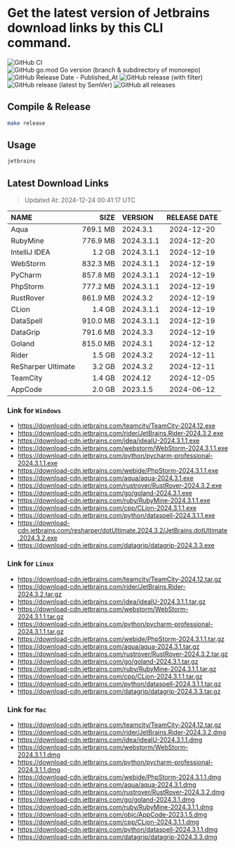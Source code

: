# Get the latest version of Jetbrains download links by this CLI command.

![GitHub CI](https://github.com/designinlife/jetbrains/actions/workflows/ci.yml/badge.svg)
![GitHub go.mod Go version (branch & subdirectory of monorepo)](https://img.shields.io/github/go-mod/go-version/designinlife/jetbrains/master)
![GitHub Release Date - Published_At](https://img.shields.io/github/release-date/designinlife/jetbrains)
![GitHub release (with filter)](https://img.shields.io/github/v/release/designinlife/jetbrains)
![GitHub release (latest by SemVer)](https://img.shields.io/github/downloads/designinlife/jetbrains/v1.1.10/total)
![GitHub all releases](https://img.shields.io/github/downloads/designinlife/jetbrains/total)

## Compile & Release

```bash
make release
```

## Usage

```bash
jetbrains
```

## Latest Download Links

> Updated At: 2024-12-24 00:41:17 UTC

| NAME | SIZE | VERSION | RELEASE DATE |
| :-- | --: | :-- | :--: |
| Aqua | 769.1 MB | 2024.3.1 | 2024-12-20 |
| RubyMine | 776.9 MB | 2024.3.1.1 | 2024-12-20 |
| IntelliJ IDEA | 1.2 GB | 2024.3.1.1 | 2024-12-19 |
| WebStorm | 832.3 MB | 2024.3.1.1 | 2024-12-19 |
| PyCharm | 857.8 MB | 2024.3.1.1 | 2024-12-19 |
| PhpStorm | 777.2 MB | 2024.3.1.1 | 2024-12-19 |
| RustRover | 861.9 MB | 2024.3.2 | 2024-12-19 |
| CLion | 1.4 GB | 2024.3.1.1 | 2024-12-19 |
| DataSpell | 910.0 MB | 2024.3.1.1 | 2024-12-19 |
| DataGrip | 791.6 MB | 2024.3.3 | 2024-12-19 |
| Goland | 815.0 MB | 2024.3.1 | 2024-12-12 |
| Rider | 1.5 GB | 2024.3.2 | 2024-12-11 |
| ReSharper Ultimate | 3.2 GB | 2024.3.2 | 2024-12-11 |
| TeamCity | 1.4 GB | 2024.12 | 2024-12-05 |
| AppCode | 2.0 GB | 2023.1.5 | 2024-06-12 |

### Link for `Windows`

* <https://download-cdn.jetbrains.com/teamcity/TeamCity-2024.12.exe>
* <https://download-cdn.jetbrains.com/rider/JetBrains.Rider-2024.3.2.exe>
* <https://download-cdn.jetbrains.com/idea/ideaIU-2024.3.1.1.exe>
* <https://download-cdn.jetbrains.com/webstorm/WebStorm-2024.3.1.1.exe>
* <https://download-cdn.jetbrains.com/python/pycharm-professional-2024.3.1.1.exe>
* <https://download-cdn.jetbrains.com/webide/PhpStorm-2024.3.1.1.exe>
* <https://download-cdn.jetbrains.com/aqua/aqua-2024.3.1.exe>
* <https://download-cdn.jetbrains.com/rustrover/RustRover-2024.3.2.exe>
* <https://download-cdn.jetbrains.com/go/goland-2024.3.1.exe>
* <https://download-cdn.jetbrains.com/ruby/RubyMine-2024.3.1.1.exe>
* <https://download-cdn.jetbrains.com/cpp/CLion-2024.3.1.1.exe>
* <https://download-cdn.jetbrains.com/python/dataspell-2024.3.1.1.exe>
* <https://download-cdn.jetbrains.com/resharper/dotUltimate.2024.3.2/JetBrains.dotUltimate.2024.3.2.exe>
* <https://download-cdn.jetbrains.com/datagrip/datagrip-2024.3.3.exe>

### Link for `Linux`

* <https://download-cdn.jetbrains.com/teamcity/TeamCity-2024.12.tar.gz>
* <https://download-cdn.jetbrains.com/rider/JetBrains.Rider-2024.3.2.tar.gz>
* <https://download-cdn.jetbrains.com/idea/ideaIU-2024.3.1.1.tar.gz>
* <https://download-cdn.jetbrains.com/webstorm/WebStorm-2024.3.1.1.tar.gz>
* <https://download-cdn.jetbrains.com/python/pycharm-professional-2024.3.1.1.tar.gz>
* <https://download-cdn.jetbrains.com/webide/PhpStorm-2024.3.1.1.tar.gz>
* <https://download-cdn.jetbrains.com/aqua/aqua-2024.3.1.tar.gz>
* <https://download-cdn.jetbrains.com/rustrover/RustRover-2024.3.2.tar.gz>
* <https://download-cdn.jetbrains.com/go/goland-2024.3.1.tar.gz>
* <https://download-cdn.jetbrains.com/ruby/RubyMine-2024.3.1.1.tar.gz>
* <https://download-cdn.jetbrains.com/cpp/CLion-2024.3.1.1.tar.gz>
* <https://download-cdn.jetbrains.com/python/dataspell-2024.3.1.1.tar.gz>
* <https://download-cdn.jetbrains.com/datagrip/datagrip-2024.3.3.tar.gz>

### Link for `Mac`

* <https://download-cdn.jetbrains.com/teamcity/TeamCity-2024.12.tar.gz>
* <https://download-cdn.jetbrains.com/rider/JetBrains.Rider-2024.3.2.dmg>
* <https://download-cdn.jetbrains.com/idea/ideaIU-2024.3.1.1.dmg>
* <https://download-cdn.jetbrains.com/webstorm/WebStorm-2024.3.1.1.dmg>
* <https://download-cdn.jetbrains.com/python/pycharm-professional-2024.3.1.1.dmg>
* <https://download-cdn.jetbrains.com/webide/PhpStorm-2024.3.1.1.dmg>
* <https://download-cdn.jetbrains.com/aqua/aqua-2024.3.1.dmg>
* <https://download-cdn.jetbrains.com/rustrover/RustRover-2024.3.2.dmg>
* <https://download-cdn.jetbrains.com/go/goland-2024.3.1.dmg>
* <https://download-cdn.jetbrains.com/ruby/RubyMine-2024.3.1.1.dmg>
* <https://download-cdn.jetbrains.com/objc/AppCode-2023.1.5.dmg>
* <https://download-cdn.jetbrains.com/cpp/CLion-2024.3.1.1.dmg>
* <https://download-cdn.jetbrains.com/python/dataspell-2024.3.1.1.dmg>
* <https://download-cdn.jetbrains.com/datagrip/datagrip-2024.3.3.dmg>
